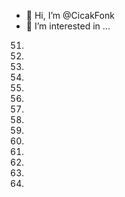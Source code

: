 - 👋 Hi, I’m @CicakFonk
- 👀 I’m interested in ...
51.
52.
53.
54.
55.
56.
57.
58.
59.
60.
61.
62.
63.
64.
